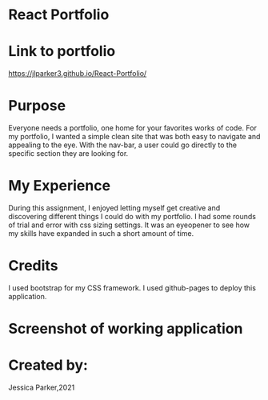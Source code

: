 # React Portfolio


# Link to portfolio
https://jlparker3.github.io/React-Portfolio/

# Purpose
Everyone needs a portfolio, one home for your favorites works of code. For my portfolio, I wanted a simple clean site that was both easy to navigate and appealing to the eye. With the nav-bar, a user could go directly to the specific section they are looking for. 

# My Experience
During this assignment, I enjoyed letting myself get creative and discovering different things I could do with my portfolio. I had some rounds of trial and error with css sizing settings. It was an eyeopener to see how my skills have expanded in such a short amount of time.

# Credits
I used bootstrap for my CSS framework. I used github-pages to deploy this application. 


# Screenshot of working application

# Created by:
Jessica Parker,2021
